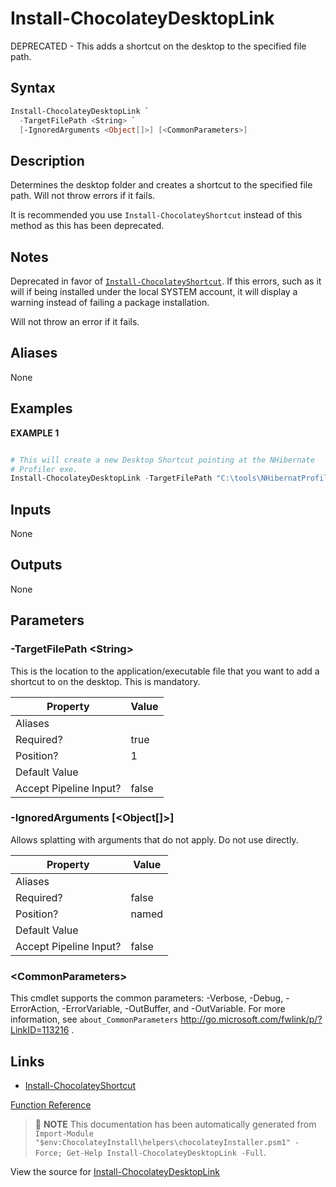 ﻿---
Order: 180
xref: install-chocolateydesktoplink
Title: Install-ChocolateyDesktopLink
Description: Information on Install-ChocolateyDesktopLink function
RedirectFrom: docs/helpers-install-chocolatey-desktop-link
---

# Install-ChocolateyDesktopLink

<!-- This documentation is automatically generated from https://github.com/chocolatey/choco/blob/stable/src/chocolatey.resources/helpers/functions/Install-ChocolateyDesktopLink.ps1 using https://github.com/chocolatey/choco/blob/stable/GenerateDocs.ps1. Contributions are welcome at the original location(s). -->

DEPRECATED - This adds a shortcut on the desktop to the specified file path.

## Syntax

~~~powershell
Install-ChocolateyDesktopLink `
  -TargetFilePath <String> `
  [-IgnoredArguments <Object[]>] [<CommonParameters>]
~~~

## Description

Determines the desktop folder and creates a shortcut to the specified
file path. Will not throw errors if it fails.

It is recommended you use `Install-ChocolateyShortcut` instead of this
method as this has been deprecated.

## Notes

Deprecated in favor of [`Install-ChocolateyShortcut`](xref:install-chocolateyshortcut).
If this errors, such as it will if being installed under the local
SYSTEM account, it will display a warning instead of failing a package
installation.

Will not throw an error if it fails.

## Aliases

None

## Examples

 **EXAMPLE 1**

~~~powershell

# This will create a new Desktop Shortcut pointing at the NHibernate
# Profiler exe.
Install-ChocolateyDesktopLink -TargetFilePath "C:\tools\NHibernatProfiler\nhprof.exe"
~~~

## Inputs

None

## Outputs

None

## Parameters

###  -TargetFilePath &lt;String&gt;
This is the location to the application/executable file that you want to
add a shortcut to on the desktop.  This is mandatory.

Property               | Value
---------------------- | -----
Aliases                |
Required?              | true
Position?              | 1
Default Value          |
Accept Pipeline Input? | false

###  -IgnoredArguments [&lt;Object[]&gt;]
Allows splatting with arguments that do not apply. Do not use directly.

Property               | Value
---------------------- | -----
Aliases                |
Required?              | false
Position?              | named
Default Value          |
Accept Pipeline Input? | false

### &lt;CommonParameters&gt;

This cmdlet supports the common parameters: -Verbose, -Debug, -ErrorAction, -ErrorVariable, -OutBuffer, and -OutVariable. For more information, see `about_CommonParameters` http://go.microsoft.com/fwlink/p/?LinkID=113216 .


## Links

 * [Install-ChocolateyShortcut](xref:install-chocolateyshortcut)


[Function Reference](xref:powershell-reference)

> :memo: **NOTE** This documentation has been automatically generated from `Import-Module "$env:ChocolateyInstall\helpers\chocolateyInstaller.psm1" -Force; Get-Help Install-ChocolateyDesktopLink -Full`.

View the source for [Install-ChocolateyDesktopLink](https://github.com/chocolatey/choco/blob/stable/src/chocolatey.resources/helpers/functions/Install-ChocolateyDesktopLink.ps1)

